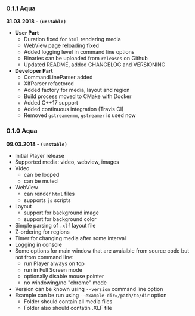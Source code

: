 ### 0.1.1 Aqua

**31.03.2018 - `(unstable)`**

- **User Part**
  - Duration fixed for `html` rendering media
  - WebView page reloading fixed
  - Added logging level in command line options
  - Binaries can be uploaded from `releases` on Github
  - Updated README, added CHANGELOG and VERSIONING
- **Developer Part**
  - CommandLineParser added
  - XlfParser refactored
  - Added factory for media, layout and region
  - Build process moved to CMake with Docker
  - Added C++17 support
  - Added continuous integration (Travis CI)
  - Removed `gstreamermm`, `gstreamer` is used now

### 0.1.0 Aqua

**09.03.2018 - `(unstable)`**

- Initial Player release
- Supported media: video, webview, images
- Video
  - can be looped
  - can be muted
- WebView
  - can render `html` files
  - supports `js` scripts
- Layout
  - support for background image
  - support for background color
- Simple parsing of `.xlf` layout file
- Z-ordering for regions
- Timer for changing media after some interval
- Logging in console
- Some options for main window that are avaialble from source code but not from command line:
  - run Player always on top
  - run in Full Screen mode
  - optionally disable mouse pointer
  - no windowing/no "chrome" mode
- Version can be known using `--version` command line option
- Example can be run using `--example-dir=/path/to/dir` option
  - Folder should contain all media files
  - Folder also should contatin .XLF file
